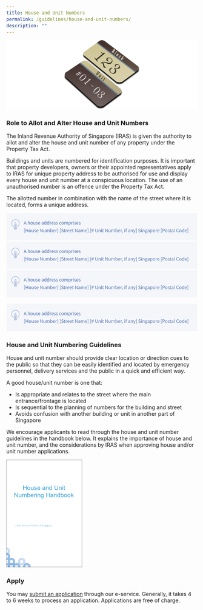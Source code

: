 ```yaml
---
title: House and Unit Numbers
permalink: /guidelines/house-and-unit-numbers/
description: ""
---
```

![Houaw &amp; Unit Number Pic](/images/House%20&amp;%20Unit%20Pic%204k.png)

<h3>Role to Allot and Alter House and Unit Numbers </h3>

The Inland Revenue Authority of Singapore (IRAS) is given the authority to allot and alter the house and unit number of any property under the Property Tax Act. 

Buildings and units are numbered for identification purposes. It is important that property developers, owners or their appointed representatives apply to IRAS for unique property address to be authorised for use and display every house and unit number at a conspicuous location. The use of an unauthorised number is an offence under the Property Tax Act.

The allotted number in combination with the name of the street where it is located, forms a unique address.

<img src="/images/address%20format%20image.png" style="width:550px">
<br>
<img src="/images/address%20format%20image.png" style="width:575px">
<br>
<img src="/images/address%20format%20image.png" style="width:600px">

![Address Format Image](/images/address%20format%20image.png)

<h3>House and Unit Numbering Guidelines</h3>

House and unit number should provide clear location or direction cues to the public so that they can be easily identified and located by emergency personnel, delivery services and the public in a quick and efficient way. 

A good house/unit number is one that:
* Is appropriate and relates to the street where the main entrance/frontage is located 
* Is sequential to the planning of numbers for the building and street
* Avoids confusion with another building or unit in another part of Singapore

We encourage applicants to read through the house and unit number guidelines in the handbook below. It explains the importance of house and unit number, and the considerations by IRAS when approving house and/or unit number applications.

<a href="https://www.ura.gov.sg/Corporate/Guidelines/-/media/932EC294D97B4918BBB4F83307A90BB6.ashx"><img src="/images/iras%20handbook.png" style="width:200px"></a>


<h3>Apply</h3>

You may <a href="https://digitalservice.propertynaa.gov.sg">submit an application</a> through our e-service. Generally, it takes 4 to 6 weeks to process an application. Applications are free of charge.